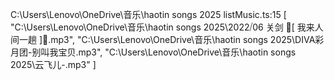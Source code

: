 

C:\Users\Lenovo\OneDrive\音乐\haotin songs 2025
listMusic.ts:15
[
    "C:\\Users\\Lenovo\\OneDrive\\音乐\\haotin songs 2025\\2022⧸06 关剑 💓[ 我来人间一趟 ]💓.mp3",
    "C:\\Users\\Lenovo\\OneDrive\\音乐\\haotin songs 2025\\DIVA彩月团-别叫我宝贝.mp3",
    "C:\\Users\\Lenovo\\OneDrive\\音乐\\haotin songs 2025\\云飞儿-.mp3"
]